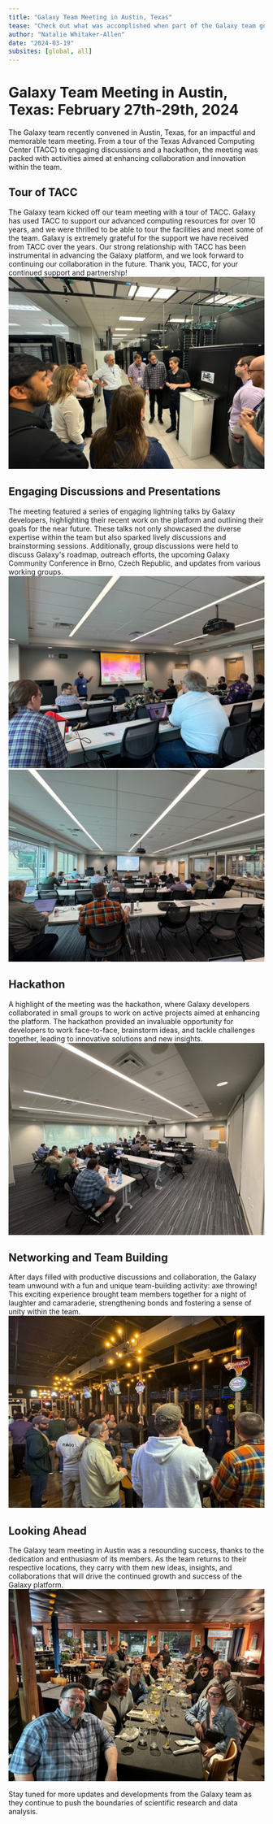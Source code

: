 ```yaml
---
title: "Galaxy Team Meeting in Austin, Texas"
tease: "Check out what was accomplished when part of the Galaxy team got together in Austin, Texas, for a team meeting!"
author: "Natalie Whitaker-Allen"
date: "2024-03-19"
subsites: [global, all]
---
```


# Galaxy Team Meeting in Austin, Texas: February 27th-29th, 2024

The Galaxy team recently convened in Austin, Texas, for an impactful and memorable team meeting. From a tour of the Texas Advanced Computing Center (TACC) to engaging discussions and a hackathon, the meeting was packed with activities aimed at enhancing collaboration and innovation within the team.

## Tour of TACC
The Galaxy team kicked off our team meeting with a tour of TACC. Galaxy has used TACC to support our advanced computing resources for over 10 years, and we were thrilled to be able to tour the facilities and meet some of the team. Galaxy is extremely grateful for the support we have received from TACC over the years. Our strong relationship with TACC has been instrumental in advancing the Galaxy platform, and we look forward to continuing our collaboration in the future. Thank you, TACC, for your continued support and partnership!
![Tour of TACC](Austin1.jpg)

## Engaging Discussions and Presentations
The meeting featured a series of engaging lightning talks by Galaxy developers, highlighting their recent work on the platform and outlining their goals for the near future. These talks not only showcased the diverse expertise within the team but also sparked lively discussions and brainstorming sessions. Additionally, group discussions were held to discuss Galaxy's roadmap, outreach efforts, the upcoming Galaxy Community Conference in Brno, Czech Republic, and updates from various working groups.
![Team meeting presentations](Austin2.jpg) ![Team meeting presentations](Austin3.jpg)

## Hackathon
A highlight of the meeting was the hackathon, where Galaxy developers collaborated in small groups to work on active projects aimed at enhancing the platform. The hackathon provided an invaluable opportunity for developers to work face-to-face, brainstorm ideas, and tackle challenges together, leading to innovative solutions and new insights.
![Hackathon group photo](Austin4.jpg)

## Networking and Team Building
After days filled with productive discussions and collaboration, the Galaxy team unwound with a fun and unique team-building activity: axe throwing! This exciting experience brought team members together for a night of laughter and camaraderie, strengthening bonds and fostering a sense of unity within the team.
![Axe throwing photo](Austin5.jpg)

## Looking Ahead
The Galaxy team meeting in Austin was a resounding success, thanks to the dedication and enthusiasm of its members. As the team returns to their respective locations, they carry with them new ideas, insights, and collaborations that will drive the continued growth and success of the Galaxy platform.
![Group dinner photo](Austin6.jpg)

Stay tuned for more updates and developments from the Galaxy team as they continue to push the boundaries of scientific research and data analysis.


